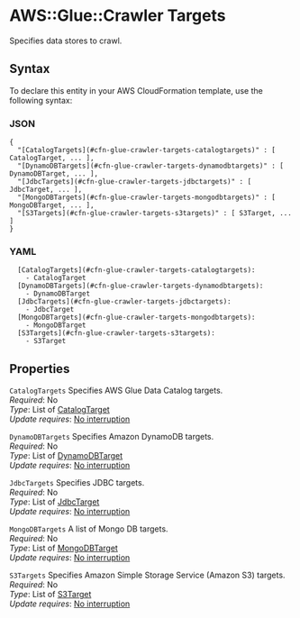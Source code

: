 # AWS::Glue::Crawler Targets<a name="aws-properties-glue-crawler-targets"></a>

Specifies data stores to crawl\.

## Syntax<a name="aws-properties-glue-crawler-targets-syntax"></a>

To declare this entity in your AWS CloudFormation template, use the following syntax:

### JSON<a name="aws-properties-glue-crawler-targets-syntax.json"></a>

```
{
  "[CatalogTargets](#cfn-glue-crawler-targets-catalogtargets)" : [ CatalogTarget, ... ],
  "[DynamoDBTargets](#cfn-glue-crawler-targets-dynamodbtargets)" : [ DynamoDBTarget, ... ],
  "[JdbcTargets](#cfn-glue-crawler-targets-jdbctargets)" : [ JdbcTarget, ... ],
  "[MongoDBTargets](#cfn-glue-crawler-targets-mongodbtargets)" : [ MongoDBTarget, ... ],
  "[S3Targets](#cfn-glue-crawler-targets-s3targets)" : [ S3Target, ... ]
}
```

### YAML<a name="aws-properties-glue-crawler-targets-syntax.yaml"></a>

```
  [CatalogTargets](#cfn-glue-crawler-targets-catalogtargets):
    - CatalogTarget
  [DynamoDBTargets](#cfn-glue-crawler-targets-dynamodbtargets):
    - DynamoDBTarget
  [JdbcTargets](#cfn-glue-crawler-targets-jdbctargets):
    - JdbcTarget
  [MongoDBTargets](#cfn-glue-crawler-targets-mongodbtargets):
    - MongoDBTarget
  [S3Targets](#cfn-glue-crawler-targets-s3targets):
    - S3Target
```

## Properties<a name="aws-properties-glue-crawler-targets-properties"></a>

`CatalogTargets` <a name="cfn-glue-crawler-targets-catalogtargets"></a>
Specifies AWS Glue Data Catalog targets\.  
_Required_: No  
_Type_: List of [CatalogTarget](aws-properties-glue-crawler-catalogtarget.md)  
_Update requires_: [No interruption](https://docs.aws.amazon.com/AWSCloudFormation/latest/UserGuide/using-cfn-updating-stacks-update-behaviors.html#update-no-interrupt)

`DynamoDBTargets` <a name="cfn-glue-crawler-targets-dynamodbtargets"></a>
Specifies Amazon DynamoDB targets\.  
_Required_: No  
_Type_: List of [DynamoDBTarget](aws-properties-glue-crawler-dynamodbtarget.md)  
_Update requires_: [No interruption](https://docs.aws.amazon.com/AWSCloudFormation/latest/UserGuide/using-cfn-updating-stacks-update-behaviors.html#update-no-interrupt)

`JdbcTargets` <a name="cfn-glue-crawler-targets-jdbctargets"></a>
Specifies JDBC targets\.  
_Required_: No  
_Type_: List of [JdbcTarget](aws-properties-glue-crawler-jdbctarget.md)  
_Update requires_: [No interruption](https://docs.aws.amazon.com/AWSCloudFormation/latest/UserGuide/using-cfn-updating-stacks-update-behaviors.html#update-no-interrupt)

`MongoDBTargets` <a name="cfn-glue-crawler-targets-mongodbtargets"></a>
A list of Mongo DB targets\.  
_Required_: No  
_Type_: List of [MongoDBTarget](aws-properties-glue-crawler-mongodbtarget.md)  
_Update requires_: [No interruption](https://docs.aws.amazon.com/AWSCloudFormation/latest/UserGuide/using-cfn-updating-stacks-update-behaviors.html#update-no-interrupt)

`S3Targets` <a name="cfn-glue-crawler-targets-s3targets"></a>
Specifies Amazon Simple Storage Service \(Amazon S3\) targets\.  
_Required_: No  
_Type_: List of [S3Target](aws-properties-glue-crawler-s3target.md)  
_Update requires_: [No interruption](https://docs.aws.amazon.com/AWSCloudFormation/latest/UserGuide/using-cfn-updating-stacks-update-behaviors.html#update-no-interrupt)
